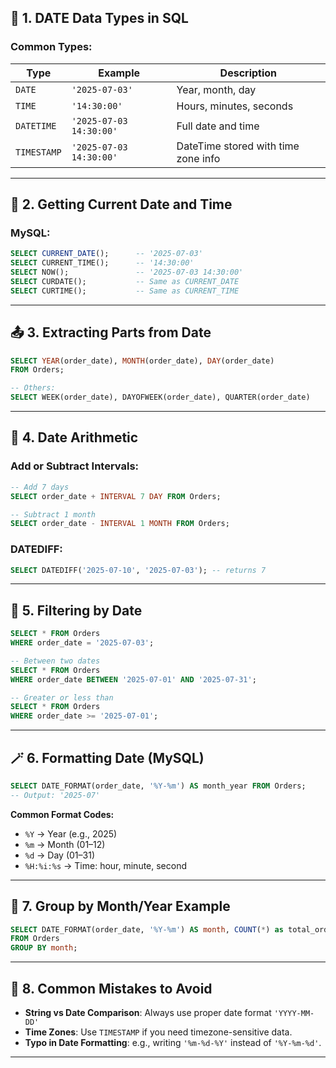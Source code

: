 
## 🔢 1. **DATE Data Types in SQL**

### Common Types:

| Type        | Example                 | Description                         |
| ----------- | ----------------------- | ----------------------------------- |
| `DATE`      | `'2025-07-03'`          | Year, month, day                    |
| `TIME`      | `'14:30:00'`            | Hours, minutes, seconds             |
| `DATETIME`  | `'2025-07-03 14:30:00'` | Full date and time                  |
| `TIMESTAMP` | `'2025-07-03 14:30:00'` | DateTime stored with time zone info |

---

## 📅 2. **Getting Current Date and Time**

### MySQL:

```sql
SELECT CURRENT_DATE();      -- '2025-07-03'
SELECT CURRENT_TIME();      -- '14:30:00'
SELECT NOW();               -- '2025-07-03 14:30:00'
SELECT CURDATE();           -- Same as CURRENT_DATE
SELECT CURTIME();           -- Same as CURRENT_TIME
```

---

## 📤 3. **Extracting Parts from Date**

```sql
SELECT YEAR(order_date), MONTH(order_date), DAY(order_date)
FROM Orders;

-- Others:
SELECT WEEK(order_date), DAYOFWEEK(order_date), QUARTER(order_date)
```

---

## 🧮 4. **Date Arithmetic**

### Add or Subtract Intervals:

```sql
-- Add 7 days
SELECT order_date + INTERVAL 7 DAY FROM Orders;

-- Subtract 1 month
SELECT order_date - INTERVAL 1 MONTH FROM Orders;
```

### DATEDIFF:

```sql
SELECT DATEDIFF('2025-07-10', '2025-07-03'); -- returns 7
```

---

## 🧪 5. **Filtering by Date**

```sql
SELECT * FROM Orders
WHERE order_date = '2025-07-03';

-- Between two dates
SELECT * FROM Orders
WHERE order_date BETWEEN '2025-07-01' AND '2025-07-31';

-- Greater or less than
SELECT * FROM Orders
WHERE order_date >= '2025-07-01';
```

---

## 🪄 6. **Formatting Date (MySQL)**

```sql
SELECT DATE_FORMAT(order_date, '%Y-%m') AS month_year FROM Orders;
-- Output: '2025-07'
```

**Common Format Codes:**

* `%Y` → Year (e.g., 2025)
* `%m` → Month (01–12)
* `%d` → Day (01–31)
* `%H:%i:%s` → Time: hour, minute, second

---

## 🧱 7. **Group by Month/Year Example**

```sql
SELECT DATE_FORMAT(order_date, '%Y-%m') AS month, COUNT(*) as total_orders
FROM Orders
GROUP BY month;
```

---

## 🧼 8. **Common Mistakes to Avoid**

* **String vs Date Comparison**: Always use proper date format `'YYYY-MM-DD'`
* **Time Zones**: Use `TIMESTAMP` if you need timezone-sensitive data.
* **Typo in Date Formatting**: e.g., writing `'%m-%d-%Y'` instead of `'%Y-%m-%d'`.

---
